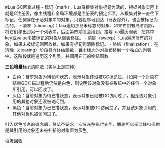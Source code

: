 #Lua 
GC回收过程
	- 标记（mark）：Lua将根集对象标记为活的，根据对象实际上就是C注册表，像主线程和全局环境都是注册表的预定义项。从根集对象一直往下标记，任何存在于活对象中的对象，只要程序可到达（弱表除外），也会被标记为活的。
	- 清理（cleaning）：Lua遍历那些未标志的对象，如果它们有终结函数，将它们移出到另一个列表中，后面第四阶段会用到。接着Lua遍历弱表，把其中key或value未被标记的对象从弱表移除。
	- 清除（sweep）:Lua遍历所有的对象，如果未被标记则回收掉，如果有标记则清除标记。
	- 终结（finalization）：在清理（cleaning）阶段将有终结函数，且未标志的对象都移到一个独立的列表中，这阶段就是遍历这个列表，并调用它们的终结函数

**三色增量**标记清除法（实际上是四种）
- 白色：当前对象为待访问状态，表示对象还没被GC标记过。（如果一个对象在结束GC扫描过程后仍然是白色，则说明该对象没有被系统中的任何一个对象所引用，可以回收了。
- 灰色：当前对象为待扫描状态，表示对象已经被GC访问过了，但是该对象引用的其他对象还没被访问到。
- 黑色：当前对象为已扫描状态，表示对象被GC访问过了，并且该对象引用的其他对象也被访问过了。

引入灰色节点的概念后，算法不要求一次性完整执行完毕，而是可以把已经扫描但是其引用的对象还未被扫描的对象置为灰色。

[垃圾回收](https://zhuanlan.zhihu.com/p/76250195)
